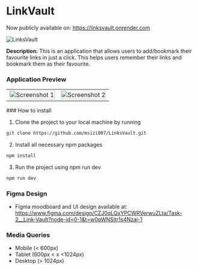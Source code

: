 # LinkVault

Now publicly available on: https://linksvault.onrender.com

![LinksVault](https://socialify.git.ci/msizi007/LinksVault/image?language=1&owner=1&name=1&stargazers=1&theme=Light)


**Description:** This is an application that allows users to add/bookmark their favourite links in just a click. This helps users remember their links and bookmark them as their favourite.

### Application Preview
<table>
  <tr>
    <td>
      <img width="100%" src="https://github.com/user-attachments/assets/78278be3-c053-4286-9a0d-0800f5e607e8" alt="Screenshot 1" />
    </td>
    <td>
      <img width="100%" src="https://github.com/user-attachments/assets/d50a7cb5-eb09-4a2a-97f9-9e91737629c9" alt="Screenshot 2" />
    </td>
  </tr>
</table>
### How to install

1. Clone the project to your local machine by running

```bash
git clone https://github.com/msizi007/LinksVault.git
```

2. Install all necessary npm packages

```bash
npm install
```

3. Run the project using npm run dev

```bash
npm run dev
```

### Figma Design
- Figma moodboard and UI design available at: https://www.figma.com/design/CZJ0qLQxYPCWRVerwuZLta/Task-2__Link-Vault?node-id=0-1&t=w0pWNSitr1s4Nzaj-1

### Media Queries

- Mobile (< 600px)
- Tablet (600px < x <1024px)
- Desktop (> 1024px)

